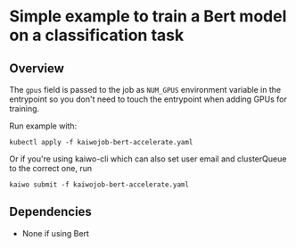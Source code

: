 #  Simple example to train a Bert model on a classification task


## Overview

The `gpus` field is passed to the job as `NUM_GPUS` environment variable in the entrypoint so you don't need to touch the entrypoint when adding GPUs for training.

Run example with:

`kubectl apply -f kaiwojob-bert-accelerate.yaml`

Or if you're using kaiwo-cli which can also set user email and clusterQueue to the correct one, run

`kaiwo submit -f kaiwojob-bert-accelerate.yaml`

## Dependencies
- None if using Bert